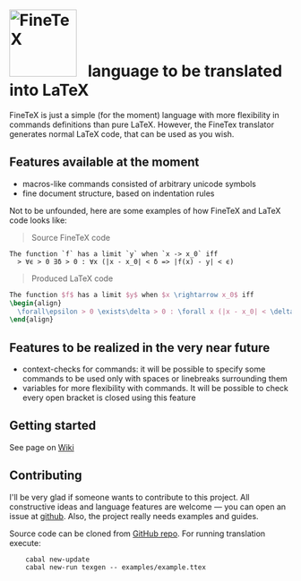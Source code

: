 <img src="https://user-images.githubusercontent.com/35816057/173631268-738c0e2d-2c27-4575-a6dd-577df144db88.png" alt="FineTeX" width="120"> &nbsp; language to be translated into LaTeX
===

FineTeX is just a simple (for the moment) language with more flexibility in 
commands definitions than pure LaTeX.
However, the FineTex translator generates normal LaTeX code,
that can be used as you wish.

Features available at the moment
---
- macros-like commands consisted of arbitrary unicode symbols
- fine document structure, based on indentation rules

Not to be unfounded, here are some examples of how FineTeX and LaTeX code looks like:

> Source FineTeX code
```
The function `f` has a limit `y` when `x -> x_0` iff
  > ∀ϵ > 0 ∃δ > 0 : ∀x (|x - x_0| < δ => |f(x) - y| < ϵ)
```
> Produced LaTeX code
```tex
The function $f$ has a limit $y$ when $x \rightarrow x_0$ iff
\begin{align}
  \forall\epsilon > 0 \exists\delta > 0 : \forall x (|x - x_0| < \delta \Rightarrow |f(x) - y| < \epsilon)
\end{align}
```

Features to be realized in the very near future
---
- context-checks for commands: it will be possible to specify some commands to be used only with spaces
  or linebreaks surrounding them
- variables for more flexibility with commands. It will be possible to check every open bracket is closed
  using this feature

Getting started
---
See page on [Wiki](https://github.com/Lev135/latex-generator/wiki#getting-started)

Contributing
---
I'll be very glad if someone wants to contribute to this project.
All constructive ideas and language features are welcome &mdash; you can open an issue at 
[github](https://github.com/Lev135/latex-generator/issues).
Also, the project really needs examples and guides. 

Source code can be cloned from [GitHub repo](https://github.com/Lev135/latex-generator).
For running translation execute:
```
    cabal new-update
    cabal new-run texgen -- examples/example.ttex
```
